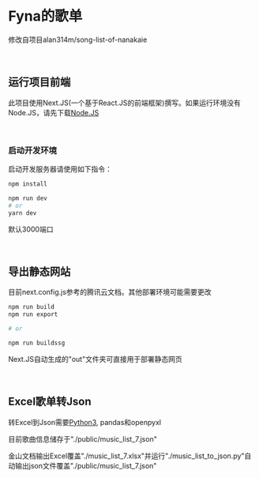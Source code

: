 # Fyna的歌单

修改自项目alan314m/song-list-of-nanakaie

<br />

## 运行项目前端

此项目使用Next.JS(一个基于React.JS的前端框架)撰写。如果运行环境没有Node.JS，请先下载[Node.JS](https://nodejs.org)

<br />

### 启动开发环境

启动开发服务器请使用如下指令：

```bash
npm install

npm run dev
# or
yarn dev
```
默认3000端口

<br />

## 导出静态网站

目前next.config.js参考的腾讯云文档。其他部署环境可能需要更改

```bash
npm run build
npm run export

# or

npm run buildssg
```

Next.JS自动生成的"out"文件夹可直接用于部署静态网页

<br />

## Excel歌单转Json

转Excel到Json需要[Python3](https://www.python.org/), pandas和openpyxl

目前歌曲信息储存于"./public/music_list_7.json"

金山文档输出Excel覆盖"./music_list_7.xlsx"并运行"./music_list_to_json.py"自动输出json文件覆盖"./public/music_list_7.json"

<br />
<br />
<br />
